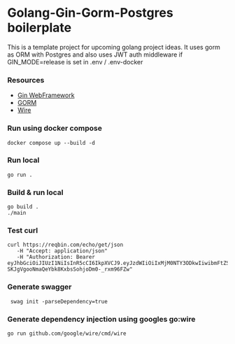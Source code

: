 # Golang-Gin-Gorm-Postgres boilerplate

This is a template project for upcoming golang project ideas.
It uses gorm as ORM with Postgres and also uses JWT auth middleware 
if GIN_MODE=release is set in .env / .env-docker

### Resources
- [Gin WebFramework](https://github.com/gin-gonic/gin)
- [GORM](https://gorm.io/index.html)
- [Wire](https://github.com/google/wire)

### Run using docker compose
```shell
docker compose up --build -d
```

### Run local
```shell
go run .
```

### Build & run local
```shell
go build .
./main
```

### Test curl
```shell
curl https://reqbin.com/echo/get/json
   -H "Accept: application/json"
   -H "Authorization: Bearer eyJhbGciOiJIUzI1NiIsInR5cCI6IkpXVCJ9.eyJzdWIiOiIxMjM0NTY3ODkwIiwibmFtZSI6IkpvaG4gRG9lIiwiaWF0IjoxNTE2MjM5MDIyfQ.vZa-SKJgVgooNmaQeYbk8KxbsSohjoDm0-_rxm96FZw"
```

### Generate swagger
```shell
 swag init -parseDependency=true
```

### Generate dependency injection using googles go:wire
```shell
go run github.com/google/wire/cmd/wire
```
